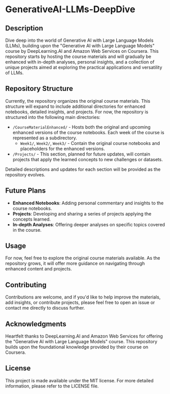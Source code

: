 # GenerativeAI-LLMs-DeepDive

## Description
Dive deep into the world of Generative AI with Large Language Models (LLMs), building upon the "Generative AI with Large Language Models" course by DeepLearning.AI and Amazon Web Services on Coursera. This repository starts by hosting the course materials and will gradually be enhanced with in-depth analyses, personal insights, and a collection of unique projects aimed at exploring the practical applications and versatility of LLMs.

## Repository Structure
Currently, the repository organizes the original course materials. This structure will expand to include additional directories for enhanced notebooks, detailed insights, and projects. For now, the repository is structured into the following main directories:

- `/CourseMaterialEnhanced/` - Hosts both the original and upcoming enhanced versions of the course notebooks. Each week of the course is represented as a subdirectory.
  - `Week1/`, `Week2/`, `Week3/` - Contain the original course notebooks and placeholders for the enhanced versions.
- `/Projects/` - This section, planned for future updates, will contain projects that apply the learned concepts to new challenges or datasets.

Detailed descriptions and updates for each section will be provided as the repository evolves.

## Future Plans
- **Enhanced Notebooks**: Adding personal commentary and insights to the course notebooks.
- **Projects**: Developing and sharing a series of projects applying the concepts learned.
- **In-depth Analyses**: Offering deeper analyses on specific topics covered in the course.

## Usage
For now, feel free to explore the original course materials available. As the repository grows, it will offer more guidance on navigating through enhanced content and projects.

## Contributing
Contributions are welcome, and if you'd like to help improve the materials, add insights, or contribute projects, please feel free to open an issue or contact me directly to discuss further.

## Acknowledgments
Heartfelt thanks to DeepLearning.AI and Amazon Web Services for offering the "Generative AI with Large Language Models" course. This repository builds upon the foundational knowledge provided by their course on Coursera.

## License
This project is made available under the MIT license. For more detailed information, please refer to the LICENSE file.